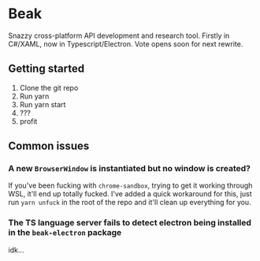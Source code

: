 # Beak

Snazzy cross-platform API development and research tool. Firstly in C#/XAML, now in Typescript/Electron. Vote opens soon for next rewrite.

## Getting started

1. Clone the git repo
1. Run yarn
1. Run yarn start
1. ???
1. profit

## Common issues

### A new `BrowserWindow` is instantiated but no window is created?

If you've been fucking with `chrome-sandbox`, trying to get it working through WSL, it'll end up totally fucked. I've added a quick workaround for this, just run `yarn unfuck` in the root of the repo and it'll clean up everything for you.

### The TS language server fails to detect electron being installed in the `beak-electron` package

idk...
